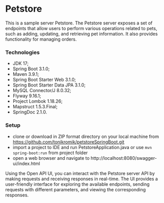 # Petstore
This is a sample server Petstore.
The Petstore server exposes a set of endpoints that allow users to perform various operations related to pets, such as adding, 
updating, and retrieving pet information. It also provides functionality for managing orders.


### Technologies
- JDK 17;
- Spring Boot 3.1.0;
- Maven 3.9.1;
- Spring Boot Starter Web 3.1.0;
- Spring Boot Starter Data JPA 3.1.0;
- MySQL Connector/J 8.0.32;
- Flyway 9.16.1;
- Project Lombok 1.18.26;
- Mapstruct 1.5.3.Final;
- SpringDoc 2.1.0.

### Setup
- clone or download in ZIP format directory on your local machine from https://github.com/tonikromik/petstoreSpringBoot.git
- import a project to IDE and run PetstoreApplication.java 
or use ``` mvn spring-boot:run ``` from project folder
- open a web browser and navigate to http://localhost:8080/swagger-ui/index.html


Using the Open API UI, you can interact with the Petstore server API by making requests and receiving responses in real-time. 
The UI provides a user-friendly interface for exploring the available endpoints, sending requests with different parameters, 
and viewing the corresponding responses.